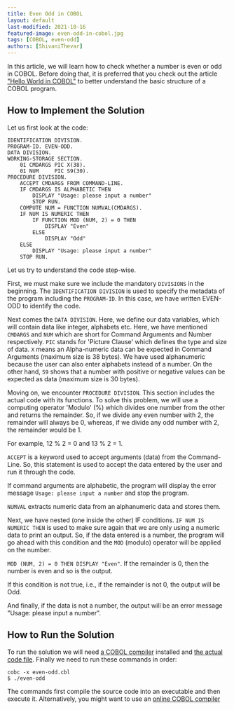```yaml
---
title: Even Odd in COBOL
layout: default
last-modified: 2021-10-16
featured-image: even-odd-in-cobol.jpg
tags: [COBOL, even-odd]
authors: [ShivaniThevar]
---
```


In this article, we will learn how to check whether a number is even or odd in COBOL. Before doing that, it is preferred that you check out the article ["Hello World in COBOL"](https://sample-programs.therenegadecoder.com/projects/hello-world/cobol/) to better understand the basic structure of a COBOL program.

## How to Implement the Solution

Let us first look at the code:

```COBOL
IDENTIFICATION DIVISION.
PROGRAM-ID. EVEN-ODD.
DATA DIVISION.
WORKING-STORAGE SECTION.
	01 CMDARGS PIC X(38).
	01 NUM     PIC S9(30).
PROCEDURE DIVISION.
	ACCEPT CMDARGS FROM COMMAND-LINE.
	IF CMDARGS IS ALPHABETIC THEN
		DISPLAY "Usage: please input a number"
		STOP RUN.
	COMPUTE NUM = FUNCTION NUMVAL(CMDARGS).
	IF NUM IS NUMERIC THEN
		IF FUNCTION MOD (NUM, 2) = 0 THEN
			DISPLAY "Even"
		ELSE
			DISPLAY "Odd"
	ELSE
		DISPLAY "Usage: please input a number"
	STOP RUN.
```

Let us try to understand the code step-wise. 

First, we must make sure we include the mandatory `DIVISIONS` in the beginning. The `IDENTIFICATION DIVISION` is used to specify the metadata of the program including the `PROGRAM-ID`. In this case, we have written EVEN-ODD to identify the code.

Next comes the `DATA DIVISION`. Here, we define our data variables, which will contain data like integer, alphabets etc. Here, we have mentioned `CMDARGS` and `NUM` which are short for Command Arguments and Number respectively. `PIC` stands for 'Picture Clause' which defines the type and size of data. `X` means an Alpha-numeric data can be expected in Command Arguments (maximum size is 38 bytes). We have used alphanumeric because the user can also enter alphabets instead of a number. On the other hand, `S9` shows that a number with positive or negative values can be expected as data (maximum size is 30 bytes).

Moving on, we encounter `PROCEDURE DIVISION`. This section includes the actual code with its functions. To solve this problem, we will use a computing operator 'Modulo' (%) which divides one number from the other and returns the remainder. So, if we divide any even number with 2, the remainder will always be 0, whereas, if we divide any odd number with 2, the remainder would be 1. 

For example, 12 % 2 = 0 and 13 % 2 = 1.

`ACCEPT` is a keyword used to accept arguments (data) from the Command-Line. So, this statement is used to accept the data entered by the user and run it through the code.

If command arguments are alphabetic, the program will display the error message `Usage: please input a number` and stop the program.

`NUMVAL` extracts numeric data from an alphanumeric data and stores them.

Next, we have nested (one inside the other) IF conditions. `IF NUM IS NUMERIC THEN` is used to make sure again that we are only using a numeric data to print an output. So, if the data entered is a number, the program will go ahead with this condition and the `MOD` (modulo) operator will be applied on the number.

`MOD (NUM, 2) = 0 THEN DISPLAY "Even"`. If the remainder is 0, then the number is even and so is the output.

If this condition is not true, i.e., if the remainder is not 0, the output will be Odd.

And finally, if the data is not a number, the output will be an error message "Usage: please input a number". 

## How to Run the Solution

To run the solution we will need [a COBOL compiler](https://gnucobol.sourceforge.io/) installed and [the actual code file](https://github.com/TheRenegadeCoder/sample-programs/blob/main/archive/c/cobol/even-odd.cbl).
Finally we need to run these commands in order:

```console
cobc -x even-odd.cbl
$ ./even-odd
```
The commands first compile the source code into an executable and then execute it.
Alternatively, you might want to use an [online COBOL compiler](https://www.jdoodle.com/execute-cobol-online/)
